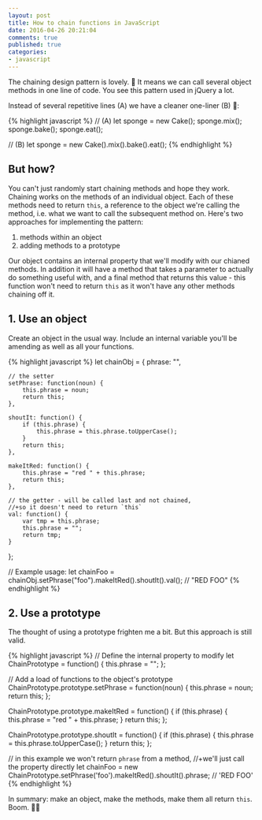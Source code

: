 ```yaml
---
layout: post
title: How to chain functions in JavaScript
date: 2016-04-26 20:21:04
comments: true
published: true
categories:
- javascript
---
```


The chaining design pattern is lovely. :sunrise: It means we can call several object methods in one line of code. You see this pattern used in jQuery a lot.

Instead of several repetitive lines (A) we have a cleaner one-liner (B) :cake::

{% highlight javascript %}
// (A)
let sponge = new Cake();
sponge.mix();
sponge.bake();
sponge.eat();

// (B)
let sponge = new Cake().mix().bake().eat();
{% endhighlight %}


## But how?

You can't just randomly start chaining methods and hope they work. Chaining works on the methods of an individual object. Each of these methods need to return `this`, a reference to the object we're calling the method, i.e. what we want to call the subsequent method on. Here's two approaches for implementing the pattern:

1. methods within an object
2. adding methods to a prototype

Our object contains an internal property that we'll modify with our chianed methods. In addition it will have a method that takes a parameter to actually do something useful with, and a final method that returns this value - this function won't need to return `this` as it won't have any other methods chaining off it.

## 1. Use an object

Create an object in the usual way. Include an internal variable you'll be amending as well as all your functions.

{% highlight javascript %}
let chainObj = {
    phrase: "",

    // the setter
    setPhrase: function(noun) {
        this.phrase = noun;
        return this;
    },

    shoutIt: function() {
        if (this.phrase) {
            this.phrase = this.phrase.toUpperCase();
        }
        return this;
    },

    makeItRed: function() {
        this.phrase = "red " + this.phrase;
        return this;
    },

    // the getter - will be called last and not chained,
    //+so it doesn't need to return `this`
    val: function() {
        var tmp = this.phrase;
        this.phrase = "";
        return tmp;
    }
};

// Example usage:
let chainFoo = chainObj.setPhrase("foo").makeItRed().shoutIt().val();
// "RED FOO"
{% endhighlight %}

## 2. Use a prototype

The thought of using a prototype frighten me a bit. But this approach is still valid.

{% highlight javascript %}
// Define the internal property to modify
let ChainPrototype = function() {
    this.phrase = "";
};

// Add a load of functions to the object's prototype
ChainPrototype.prototype.setPhrase = function(noun) {
    this.phrase = noun;
    return this;
};

ChainPrototype.prototype.makeItRed = function() {
    if (this.phrase) {
        this.phrase = "red " + this.phrase;
    }
    return this;
};

ChainPrototype.prototype.shoutIt = function() {
    if (this.phrase) {
        this.phrase = this.phrase.toUpperCase();
    }
    return this;
};

// in this example we won't return `phrase` from a method,
//+we'll just call the property directly
let chainFoo = new ChainPrototype.setPhrase('foo').makeItRed().shoutIt().phrase;
// 'RED FOO'
{% endhighlight %}

In summary: make an object, make the methods, make them all return `this`. Boom. :facepunch::boom:
